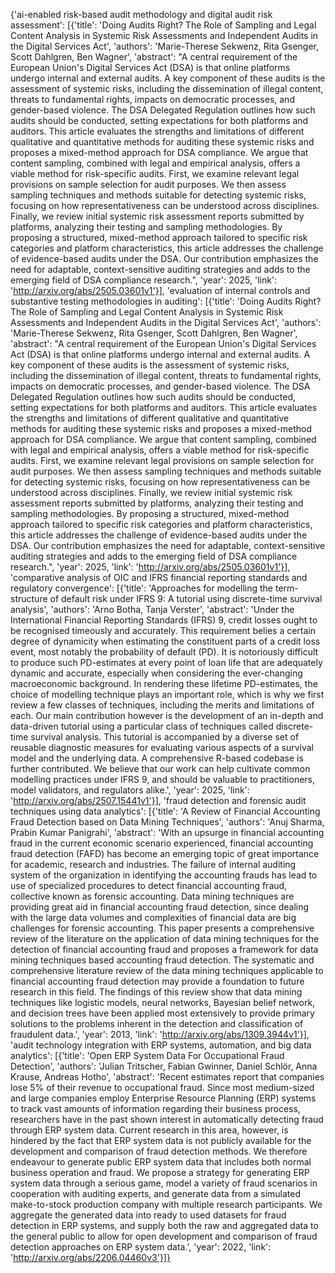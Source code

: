 {'ai-enabled risk-based audit methodology and digital audit risk assessment': [{'title': 'Doing Audits Right? The Role of Sampling and Legal Content Analysis in Systemic Risk Assessments and Independent Audits in the Digital Services Act', 'authors': 'Marie-Therese Sekwenz, Rita Gsenger, Scott Dahlgren, Ben Wagner', 'abstract': "A central requirement of the European Union's Digital Services Act (DSA) is that online platforms undergo internal and external audits. A key component of these audits is the assessment of systemic risks, including the dissemination of illegal content, threats to fundamental rights, impacts on democratic processes, and gender-based violence. The DSA Delegated Regulation outlines how such audits should be conducted, setting expectations for both platforms and auditors. This article evaluates the strengths and limitations of different qualitative and quantitative methods for auditing these systemic risks and proposes a mixed-method approach for DSA compliance. We argue that content sampling, combined with legal and empirical analysis, offers a viable method for risk-specific audits. First, we examine relevant legal provisions on sample selection for audit purposes. We then assess sampling techniques and methods suitable for detecting systemic risks, focusing on how representativeness can be understood across disciplines. Finally, we review initial systemic risk assessment reports submitted by platforms, analyzing their testing and sampling methodologies. By proposing a structured, mixed-method approach tailored to specific risk categories and platform characteristics, this article addresses the challenge of evidence-based audits under the DSA. Our contribution emphasizes the need for adaptable, context-sensitive auditing strategies and adds to the emerging field of DSA compliance research.", 'year': 2025, 'link': 'http://arxiv.org/abs/2505.03601v1'}], 'evaluation of internal controls and substantive testing methodologies in auditing': [{'title': 'Doing Audits Right? The Role of Sampling and Legal Content Analysis in Systemic Risk Assessments and Independent Audits in the Digital Services Act', 'authors': 'Marie-Therese Sekwenz, Rita Gsenger, Scott Dahlgren, Ben Wagner', 'abstract': "A central requirement of the European Union's Digital Services Act (DSA) is that online platforms undergo internal and external audits. A key component of these audits is the assessment of systemic risks, including the dissemination of illegal content, threats to fundamental rights, impacts on democratic processes, and gender-based violence. The DSA Delegated Regulation outlines how such audits should be conducted, setting expectations for both platforms and auditors. This article evaluates the strengths and limitations of different qualitative and quantitative methods for auditing these systemic risks and proposes a mixed-method approach for DSA compliance. We argue that content sampling, combined with legal and empirical analysis, offers a viable method for risk-specific audits. First, we examine relevant legal provisions on sample selection for audit purposes. We then assess sampling techniques and methods suitable for detecting systemic risks, focusing on how representativeness can be understood across disciplines. Finally, we review initial systemic risk assessment reports submitted by platforms, analyzing their testing and sampling methodologies. By proposing a structured, mixed-method approach tailored to specific risk categories and platform characteristics, this article addresses the challenge of evidence-based audits under the DSA. Our contribution emphasizes the need for adaptable, context-sensitive auditing strategies and adds to the emerging field of DSA compliance research.", 'year': 2025, 'link': 'http://arxiv.org/abs/2505.03601v1'}], 'comparative analysis of OIC and IFRS financial reporting standards and regulatory convergence': [{'title': 'Approaches for modelling the term-structure of default risk under IFRS 9: A tutorial using discrete-time survival analysis', 'authors': 'Arno Botha, Tanja Verster', 'abstract': 'Under the International Financial Reporting Standards (IFRS) 9, credit losses ought to be recognised timeously and accurately. This requirement belies a certain degree of dynamicity when estimating the constituent parts of a credit loss event, most notably the probability of default (PD). It is notoriously difficult to produce such PD-estimates at every point of loan life that are adequately dynamic and accurate, especially when considering the ever-changing macroeconomic background. In rendering these lifetime PD-estimates, the choice of modelling technique plays an important role, which is why we first review a few classes of techniques, including the merits and limitations of each. Our main contribution however is the development of an in-depth and data-driven tutorial using a particular class of techniques called discrete-time survival analysis. This tutorial is accompanied by a diverse set of reusable diagnostic measures for evaluating various aspects of a survival model and the underlying data. A comprehensive R-based codebase is further contributed. We believe that our work can help cultivate common modelling practices under IFRS 9, and should be valuable to practitioners, model validators, and regulators alike.', 'year': 2025, 'link': 'http://arxiv.org/abs/2507.15441v1'}], 'fraud detection and forensic audit techniques using data analytics': [{'title': 'A Review of Financial Accounting Fraud Detection based on Data Mining Techniques', 'authors': 'Anuj Sharma, Prabin Kumar Panigrahi', 'abstract': 'With an upsurge in financial accounting fraud in the current economic scenario experienced, financial accounting fraud detection (FAFD) has become an emerging topic of great importance for academic, research and industries. The failure of internal auditing system of the organization in identifying the accounting frauds has lead to use of specialized procedures to detect financial accounting fraud, collective known as forensic accounting. Data mining techniques are providing great aid in financial accounting fraud detection, since dealing with the large data volumes and complexities of financial data are big challenges for forensic accounting. This paper presents a comprehensive review of the literature on the application of data mining techniques for the detection of financial accounting fraud and proposes a framework for data mining techniques based accounting fraud detection. The systematic and comprehensive literature review of the data mining techniques applicable to financial accounting fraud detection may provide a foundation to future research in this field. The findings of this review show that data mining techniques like logistic models, neural networks, Bayesian belief network, and decision trees have been applied most extensively to provide primary solutions to the problems inherent in the detection and classification of fraudulent data.', 'year': 2013, 'link': 'http://arxiv.org/abs/1309.3944v1'}], 'audit technology integration with ERP systems, automation, and big data analytics': [{'title': 'Open ERP System Data For Occupational Fraud Detection', 'authors': 'Julian Tritscher, Fabian Gwinner, Daniel Schlör, Anna Krause, Andreas Hotho', 'abstract': 'Recent estimates report that companies lose 5% of their revenue to occupational fraud. Since most medium-sized and large companies employ Enterprise Resource Planning (ERP) systems to track vast amounts of information regarding their business process, researchers have in the past shown interest in automatically detecting fraud through ERP system data. Current research in this area, however, is hindered by the fact that ERP system data is not publicly available for the development and comparison of fraud detection methods. We therefore endeavour to generate public ERP system data that includes both normal business operation and fraud. We propose a strategy for generating ERP system data through a serious game, model a variety of fraud scenarios in cooperation with auditing experts, and generate data from a simulated make-to-stock production company with multiple research participants. We aggregate the generated data into ready to used datasets for fraud detection in ERP systems, and supply both the raw and aggregated data to the general public to allow for open development and comparison of fraud detection approaches on ERP system data.', 'year': 2022, 'link': 'http://arxiv.org/abs/2206.04460v3'}]}